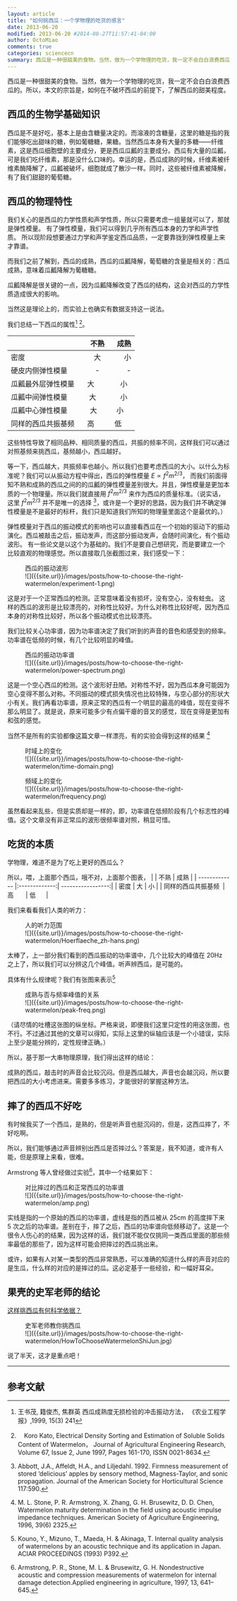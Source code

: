 ```yaml
---
layout: article
title: "如何挑西瓜：一个学物理的吃货的感言"
date: 2013-06-20
modified: 2013-06-20 #2014-08-27T11:57:41-04:00
author: OctoMiao
comments: true
categories: sciencecn
summary: 西瓜是一种很甜美的食物。当然，做为一个学物理的吃货，我一定不会白白浪费西瓜的。所以，本文的宗旨是，如何在不破坏西瓜的前提下，了解西瓜的甜美程度。
---
```





西瓜是一种很甜美的食物。当然，做为一个学物理的吃货，我一定不会白白浪费西瓜的。所以，本文的宗旨是，如何在不破坏西瓜的前提下，了解西瓜的甜美程度。

## 西瓜的生物学基础知识

西瓜是不是好吃，基本上是由含糖量决定的。而溶液的含糖量，这里的糖是指的我们能够吃出甜味的糖，例如葡糖糖，果糖。当然西瓜本身有大量的多糖——纤维素，这是西瓜细胞壁的主要成分，更是西瓜瓜瓤的主要成分。西瓜有大量的瓜瓤，可是我们吃纤维素，那是没什么口味的。幸运的是，西瓜成熟的时候，纤维素被纤维素酶降解了，瓜瓤被破坏，细胞就成了散沙一样。同时，这些被纤维素被降解，有了我们甜甜的葡萄糖。

## 西瓜的物理特性

我们关心的是西瓜的力学性质和声学性质，所以只需要考虑一组量就可以了，那就是弹性模量。
有了弹性模量，我们可以得到几乎所有西瓜本身的力学和声学性质。
所以现阶段想要通过力学和声学鉴定西瓜品质，一定要靠拢到弹性模量上来才靠谱。

而我们之前了解到，西瓜的成熟，西瓜的瓜瓤降解，葡萄糖的含量是相关的：西瓜成熟，意味着瓜瓤降解为葡糖糖。

瓜瓤降解是很关键的一点，因为瓜瓤降解改变了西瓜的结构，这会对西瓜的力学性质造成很大的影响。

当然这是理论上的，而实验上也确实有数据支持这一说法。

我们总结一下西瓜的属性[^1] [^2]。

|                      | 不熟           |       成熟        |
| -------------  |:-------------:| -----------------:|
| 密度              | 大          | 小           |
| 硬皮内侧弹性模量      | -           | -            |
| 瓜瓤最外层弹性模量    | 大           | 小            |
| 瓜瓤中间弹性模量      | 大          | 小           |
| 瓜瓤中心弹性模量      | 大          | 小           |
| 同样的西瓜共振基频    | 高       | 低      |



这些特性导致了相同品种、相同质量的西瓜，共振的频率不同，这样我们可以通过对照基频来挑西瓜，基频越小，西瓜越好。

等一下，西瓜越大，共振频率也越小。所以我们也要考虑西瓜的大小。以什么为标准呢？我们可以从振动方程中得出，西瓜的弹性模量
$E\propto f^2 m^{2/3}$，
而我们前面得知不熟和成熟的西瓜之间的的瓜瓤的弹性模量差别很大。并且，弹性模量是更加本质的一个物理量。所以我们就直接用 $f^2 m^{2/3}$ 来作为西瓜的质量标准。（说实话，这里 $f^2 m^{2/3}$ 并不是唯一的选择 [^3]，或许是一个更好的思路，因为我们并不确定弹性模量是不是最好的标杆，我们只是知道我们所知的物理量里面这个是最优的。）


弹性模量对于西瓜的振动模式的影响也可以直接看西瓜在一个初始的驱动下的振动演化。西瓜被敲击之后，振动发声，而这部分振动发声，会随时间演化，有个振动波形。
有一些论文是以这个为基础的。我们不是要自己想研究，而是要建立一个比较直观的物理感觉。所以直接取几张截图过来，我们感受一下：

<figure markdown="1">
<figcaption>
西瓜的振动波形
</figcaption>
![]({{site.url}}/images/posts/how-to-choose-the-right-watermelon/experiment-1.png)
</figure>



这是对于一个正常西瓜的检测。正常意味着没有损坏，没有空心，没有蛀虫。
这样的西瓜的波形是比较漂亮的，对称性比较好。为什么对称性比较好呢，因为西瓜本身的对称性比较好，所以各个振动模式也比较漂亮。

我们比较关心功率谱，因为功率谱决定了我们听到的声音的音色和感受到的频率。功率谱在低频的时候，有几个比较明显的峰值。


<figure markdown="1">
<figcaption>
西瓜的振动功率谱
</figcaption>
![]({{site.url}}/images/posts/how-to-choose-the-right-watermelon/power-spectrum.png)
</figure>


这是一个空心西瓜的检测。这个波形好丑陋。对称性不好，因为西瓜本身可能因为空心变得不那么对称。不同振动的模式损失情况也比较特殊，与空心部分的形状大小有关。我们再看功率谱，原来正常的西瓜有一个明显的最高的峰值，现在变得不那么明显了。就是说，原来可能多少有点偏干瘪的音叉的感觉，现在变得是更加有和弦的感觉。



当然不是所有的实验都像这篇文章一样漂亮，有的实验会得到这样的结果 [^5]


<figure markdown="1">
<figcaption>
时域上的变化
</figcaption>
![]({{site.url}}/images/posts/how-to-choose-the-right-watermelon/time-domain.png)
</figure>

<figure markdown="1">
<figcaption>
频域上的变化
</figcaption>
![]({{site.url}}/images/posts/how-to-choose-the-right-watermelon/frequency.png)
</figure>


虽然看起来乱些，但是实质却是一样的，即，功率谱在低频阶段有几个标志性的峰值。这个文章没有非正常瓜的波形很频率谱对照，稍显可惜。






## 吃货的本质

学物理，难道不是为了吃上更好的西瓜么？

所以，喂，上面那个西瓜，哦不对，上面那个图表，
|                      | 不熟           |       成熟        |
| -------------  |:-------------:| -----------------:|
| 密度              | 大          | 小           |
| 同样的西瓜共振基频    | 高       | 低      |

我们来看看我们人类的听力：

<figure markdown="1">
<figcaption>
人的听力范围
</figcaption>
![]({{site.url}}/images/posts/how-to-choose-the-right-watermelon/Hoerflaeche_zh-hans.png)
</figure>




太棒了，上一部分我们看到的西瓜振动的功率谱中，几个比较大的峰值在 20Hz 之上了，所以我们可以分辨这几个峰值。听声辨西瓜，是可能的。

具体有什么规律呢？我们有张图来表示[^4]

<figure markdown="1">
<figcaption>
成熟与否与频率峰值的关系
</figcaption>
![]({{site.url}}/images/posts/how-to-choose-the-right-watermelon/peak-freq.png)
</figure>



（请尽情的吐槽这张图的纵坐标。严格来说，即便我们这里只定性的用这张图，也不行。不过通过其他的文章可以得知，实际上这里的纵轴应该是一个小错误，实际上至少是能分辨的，定性规律正确。）

所以，基于那一大串物理原理，我们得出这样的结论：

成熟的西瓜，敲击时的声音会比较沉闷。但是西瓜越大，声音也会越沉闷，所以要把西瓜的大小考虑进来。需要多多练习，才能很好的掌握这种方法。




## 摔了的西瓜不好吃

有时候我买了一个西瓜，是熟的，但是听声音也挺沉闷的，但是，这西瓜摔了，不好吃啊。

所以，我们能够通过声音辨别出西瓜是否摔过么？答案是，我不知道，或许有人能，但是原理上来看，很难。

Armstrong 等人曾经做过实验[^6]，其中一个结果如下：

<figure markdown="1">
<figcaption>
对比摔过的西瓜和正常西瓜的功率谱
</figcaption>
![]({{site.url}}/images/posts/how-to-choose-the-right-watermelon/amp.png)
</figure>


实线是指的一个原始的西瓜的功率谱，虚线是指的西瓜被从 25cm 的高度摔下来 5 次之后的功率谱。差别在于，摔了之后，西瓜的功率谱向低频移动了。这是一个很令人伤心的的结果，因为这样的话，我们就不能仅仅挑同一类西瓜里面的那些频率最低的那些了，因为这样可能会把摔过的西瓜挑出来。

或许，如果有人对某一类型的西瓜非常熟悉，可以准确的知道什么样的声音对应的是生瓜，什么样的对应的是摔过的瓜。这必定基于一些经验，和一幅好耳朵。





## 果壳的史军老师的结论

<a href="http://www.guokr.com/answer/229460/redirect/" target="_blank">这样挑西瓜有何科学依据？</a>

<figure markdown="1">
<figcaption>
史军老师教你挑西瓜
</figcaption>
![]({{site.url}}/images/posts/how-to-choose-the-right-watermelon/HowToChooseWatermelonShiJun.jpg)
</figure>




说了半天，这才是重点吧！



-------

## 参考文献


[^1]: 王书茂, 籍俊杰, 焦群英  西瓜成熟度无损检验的冲击振动方法， 《农业工程学报》,1999, 15(3) 241

[^2]:　Koro Kato, Electrical Density Sorting and Estimation of Soluble Solids Content of Watermelon， Journal of Agricultural Engineering Research, Volume 67, Issue 2, June 1997, Pages 161-170, ISSN 0021-8634.

[^3]:  Abbott, J.A., Affeldt, H.A., and Liljedahl. 1992. Firmness measurement of stored ‘delicious’ apples by sensory method, Magness-Taylor, and sonic propagation. Journal of the American Society for Horticultural Science 117:590.

[^4]:  Kouno, Y., Mizuno, T., Maeda, H. & Akinaga, T. Internal quality analysis of watermelons by an acoustic technique and its application in Japan. ACIAR PROCEEDINGS (1993) P392.

[^5]:  M. L. Stone, P. R. Armstrong, X. Zhang, G. H. Brusewitz, D. D. Chen, Watermelon maturity determination in the field using acoustic impulse impedance techniques. American Society of Agriculture Engineering, 1996, 39(6) 2325.

[^6]:  Armstrong, P. R., Stone, M. L. & Brusewitz, G. H. Nondestructive acoustic and compression measurements of watermelon for internal damage detection.Applied engineering in agriculture, 1997, 13, 641–645.
